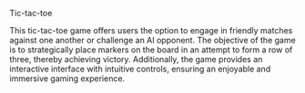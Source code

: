 Tic-tac-toe

This tic-tac-toe game offers users the option to engage in friendly matches against one another or challenge an AI opponent. The objective of the game is to strategically place markers on the board in an attempt to form a row of three, thereby achieving victory. Additionally, the game provides an interactive interface with intuitive controls, ensuring an enjoyable and immersive gaming experience.

